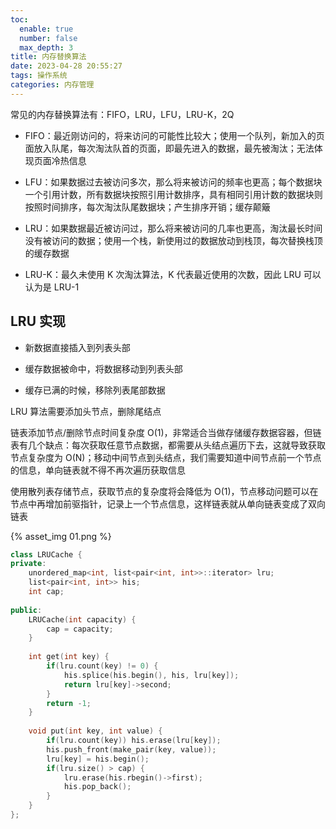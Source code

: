 ```yaml
---
toc:
  enable: true
  number: false
  max_depth: 3
title: 内存替换算法
date: 2023-04-28 20:55:27
tags: 操作系统
categories: 内存管理
---
```


常见的内存替换算法有：FIFO，LRU，LFU，LRU-K，2Q

- FIFO：最近刚访问的，将来访问的可能性比较大；使用一个队列，新加入的页面放入队尾，每次淘汰队首的页面，即最先进入的数据，最先被淘汰；无法体现页面冷热信息

- LFU：如果数据过去被访问多次，那么将来被访问的频率也更高；每个数据块一个引用计数，所有数据块按照引用计数排序，具有相同引用计数的数据块则按照时间排序，每次淘汰队尾数据块；产生排序开销；缓存颠簸

- LRU：如果数据最近被访问过，那么将来被访问的几率也更高，淘汰最长时间没有被访问的数据；使用一个栈，新使用过的数据放动到栈顶，每次替换栈顶的缓存数据

- LRU-K：最久未使用 K 次淘汰算法，K 代表最近使用的次数，因此 LRU 可以认为是 LRU-1

## LRU 实现

- 新数据直接插入到列表头部

- 缓存数据被命中，将数据移动到列表头部

- 缓存已满的时候，移除列表尾部数据

LRU 算法需要添加头节点，删除尾结点

链表添加节点/删除节点时间复杂度 O(1)，非常适合当做存储缓存数据容器，但链表有几个缺点：每次获取任意节点数据，都需要从头结点遍历下去，这就导致获取节点复杂度为 O(N)；移动中间节点到头结点，我们需要知道中间节点前一个节点的信息，单向链表就不得不再次遍历获取信息

使用散列表存储节点，获取节点的复杂度将会降低为 O(1)，节点移动问题可以在节点中再增加前驱指针，记录上一个节点信息，这样链表就从单向链表变成了双向链表

{% asset_img 01.png %}

```cpp
class LRUCache {
private:
    unordered_map<int, list<pair<int, int>>::iterator> lru;
    list<pair<int, int>> his;
    int cap;
    
public:
    LRUCache(int capacity) {
        cap = capacity;
    }
    
    int get(int key) {
        if(lru.count(key) != 0) {
            his.splice(his.begin(), his, lru[key]);
            return lru[key]->second;
        }
        return -1;
    }
    
    void put(int key, int value) {
        if(lru.count(key)) his.erase(lru[key]);
        his.push_front(make_pair(key, value));
        lru[key] = his.begin();
        if(lru.size() > cap) {
            lru.erase(his.rbegin()->first);
            his.pop_back();
        }
    }
};
```